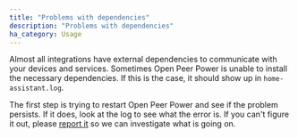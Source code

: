 ```yaml
---
title: "Problems with dependencies"
description: "Problems with dependencies"
ha_category: Usage
---
```


Almost all integrations have external dependencies to communicate with your devices and services. Sometimes Open Peer Power is unable to install the necessary dependencies. If this is the case, it should show up in `home-assistant.log`.

The first step is trying to restart Open Peer Power and see if the problem persists. If it does, look at the log to see what the error is. If you can't figure it out, please [report it](https://github.com/home-assistant/home-assistant/issues) so we can investigate what is going on.
